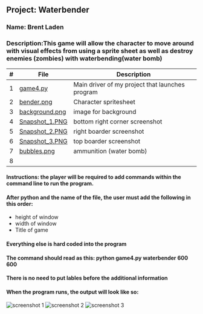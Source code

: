 ## Project: Waterbender
### Name: Brent Laden
### Description:This game will allow the character to move around with visual effects from using a sprite sheet as well as destroy enemies (zombies) with waterbending(water bomb)
|   #   | File            | Description                                        |
| :---: | ----------------------- | -------------------------------------------------- |
|   1   | [game4.py](https://github.com/sora1441/4443-5373-2D-Pygame-Laden/blob/master/Assignments/P01/game4.py)| Main driver of my project that launches program|
|   2   | [bender.png](https://github.com/sora1441/4443-5373-2D-Pygame-Laden/blob/master/Assignments/P01/bender.png)  | Character spritesheet  |
|   3   | [background.png](https://github.com/sora1441/4443-5373-2D-Pygame-Laden/blob/master/Assignments/P01/background.png) | image for background|
|  4  | [Snapshot_1.PNG](https://github.com/sora1441/4443-5373-2D-Pygame-Laden/blob/master/Assignments/P01/snapshot_1.png) | bottom right corner screenshot|
|   5  | [Snapshot_2.PNG](https://github.com/sora1441/4443-5373-2D-Pygame-Laden/blob/master/Assignments/P01/snapshot_2.png) | right boarder screenshot |
|   6  | [Snapshot_3.PNG](https://github.com/sora1441/4443-5373-2D-Pygame-Laden/blob/master/Assignments/P01/snapshot_3.png) | top boarder screenshot |
|   7   | [bubbles.png](https://github.com/sora1441/4443-5373-2D-Pygame-Laden/blob/master/Assignments/P01/bubbles.png) | ammunition (water bomb) |
| 8 | 
#### Instructions: the player will be required to add commands within the command line to run the program.
#### After python and the name of the file, the user must add the following in this order:
  * height of window
  * width of window
  * Title of game
#### Everything else is hard coded into the program
#### The command should read as this: python game4.py waterbender 600 600
#### There is no need to put lables before the additional information
#### When the program runs, the output will look like so:
![screenshot 1](https://github.com/sora1441/4443-5373-2D-Pygame-Laden/blob/master/Assignments/P01/snapshot_1.png)
![screenshot 2](https://github.com/sora1441/4443-5373-2D-Pygame-Laden/blob/master/Assignments/P01/snapshot_2.png)
![screenshot 3](https://github.com/sora1441/4443-5373-2D-Pygame-Laden/blob/master/Assignments/P01/snapshot_3.png)
